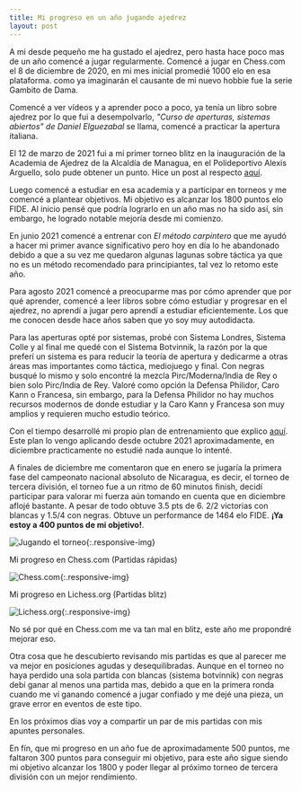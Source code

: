 ```yaml
---
title: Mi progreso en un año jugando ajedrez
layout: post
---
```


A mi desde pequeño me ha gustado el ajedrez, pero hasta hace poco mas de un año comencé a jugar regularmente. Comencé a jugar en Chess.com el 8 de diciembre de 2020, en mi mes inicial promedié 1000 elo en esa plataforma. como ya imaginarán el causante de mi nuevo hobbie fue la serie Gambito de Dama.

Comencé a ver vídeos y a aprender poco a poco, ya tenía un libro sobre ajedrez por lo que fui a desempolvarlo, *"Curso de aperturas, sistemas abiertos" de Daniel Elguezabal* se llama, comencé a practicar la apertura italiana.

El 12 de marzo de 2021 fui a mi primer torneo blitz en la inauguración de la Academia de Ajedrez de la Alcaldía de Managua, en el Polideportivo Alexis Arguello, solo pude obtener un punto. Hice un post al respecto [aquí](/2021/03/Mi-primer-experiencia-en-un-torneo-de-ajedrez-blitz.html).


Luego comencé a estudiar en esa academia y a participar en torneos y me comencé a plantear objetivos. Mi objetivo es alcanzar los 1800 puntos elo FIDE. Al inicio pensé que podría lograrlo en un año mas no ha sido así, sin embargo, he logrado notable mejoría desde mi comienzo.

En junio 2021 comencé a entrenar con *El método carpintero* que me ayudó a hacer mi primer avance significativo pero hoy en día lo he abandonado debido a que a su vez me quedaron algunas lagunas sobre táctica ya que no es un método recomendado para principiantes, tal vez lo retomo este año.

Para agosto 2021 comencé a preocuparme mas por cómo aprender que por qué aprender, comencé a leer libros sobre cómo estudiar y progresar en el ajedrez, no aprendí a jugar pero aprendí a estudiar eficientemente. Los que me conocen desde hace años saben que yo soy muy autodidacta.

Para las aperturas opté por sistemas, probé con Sistema Londres, Sistema Colle y al final me quedé con el Sistema Botvinnik, la razón por la que preferí un sistema es para reducir la teoría de apertura y dedicarme a otras áreas mas importantes como táctica, mediojuego y final. Con negras busqué lo mismo y solo encontré la mezcla Pirc/Moderna/India de Rey o bien solo Pirc/India de Rey. Valoré como opción la Defensa Philidor, Caro Kann o Francesa, sin embargo, para la Defensa Philidor no hay muchos recursos modernos de donde estudiar y la Caro Kann y Francesa son muy amplios y requieren mucho estudio teórico.

Con el tiempo desarrollé mi propio plan de entrenamiento que explico [aquí](/2022/01/mi-plan-de-entrenamiento-ajedrez.html). Este plan lo vengo aplicando desde octubre 2021 aproximadamente, en diciembre practicamente no estudié nada aunque lo intenté.

A finales de diciembre me comentaron que en enero se jugaría la primera fase del campeonato nacional absoluto de Nicaragua, es decir, el torneo de tercera división, el torneo fue a un ritmo de 60 minutos finish, decidí participar para valorar mi fuerza aún tomando en cuenta que en diciembre aflojé bastante. A pesar de todo obtuve 3.5 pts de 6. 2/2 victorias con blancas y 1.5/4 con negras. Obtuve un performance de 1464 elo FIDE. **¡Ya estoy a 400 puntos de mi objetivo!**.

![Jugando el torneo](https://i.postimg.cc/Hxtvd8hG/ndice.jpg){:.responsive-img}

Mi progreso en Chess.com (Partidas rápidas)

![Chess.com](https://i.postimg.cc/Hx77zWYK/Captura-de-pantalla-2022-01-23-20-53-39.png){:.responsive-img}

Mi progreso en Lichess.org (Partidas blitz)

![Lichess.org](https://i.postimg.cc/x8DN4rqd/Captura-de-pantalla-2022-01-23-20-56-33.png){:.responsive-img}

No sé por qué en Chess.com me va tan mal en blitz, este año me propondré mejorar eso.

Otra cosa que he descubierto revisando mis partidas es que al parecer me va mejor en posiciones agudas y desequilibradas. Aunque en el torneo no haya perdido una sola partida con blancas (sistema botvinnik) con negras debí ganar al menos una partida mas, debido a que en la primera ronda cuando me ví ganando comencé a jugar confiado y me dejé una pieza, un grave error en eventos de este tipo.

En los próximos días voy a compartir un par de mis partidas con mis apuntes personales.

En fín, que mi progreso en un año fue de aproximadamente 500 puntos, me faltaron 300 puntos para conseguir mi objetivo, para este año sigue siendo mi objetivo alcanzar los 1800 y poder llegar al próximo torneo de tercera división con un mejor rendimiento.